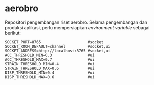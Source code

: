 # aerobro
Repositori pengembangan riset aerobro. Selama pengembangan dan produksi aplikasi, perlu mempersiapkan 
_environment variable_ sebagai berikut:

```
SOCKET_PORT=8765                     #socket
SOCKET_ROOM_DEFAULT=channel          #socket,ui
SOCKET_ADDRESS=http://localhost:8765 #socket,ui
ACC_THRESHOLD_MIN=0.3                #ui
ACC_THRESHOLD_MAX=0.7                #ui
STRAIN_THRESHOLD_MIN=0.4             #ui
STRAIN_THRESHOLD_MAX=0.6             #ui
DISP_THRESHOLD_MIN=0.4               #ui
DISP_THRESHOLD_MAX=0.6               #ui
```
